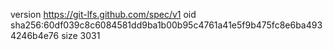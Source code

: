 version https://git-lfs.github.com/spec/v1
oid sha256:60df039c8c6084581dd9ba1b00b95c4761a41e5f9b475fc8e6ba4934246b4e76
size 3031
